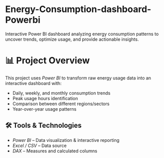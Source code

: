 # Energy-Consumption-dashboard-Powerbi
Interactive Power BI dashboard analyzing energy consumption patterns to uncover trends, optimize usage, and provide actionable insights.
# 📊 Project Overview
This project uses *Power BI* to transform raw energy usage data into an interactive dashboard with:
- Daily, weekly, and monthly consumption trends
- Peak usage hours identification
- Comparison between different regions/sectors
- Year-over-year usage patterns

## 🛠 Tools & Technologies
- *Power BI* – Data visualization & interactive reporting
- *Excel / CSV* – Data source
- *DAX* – Measures and calculated columns
